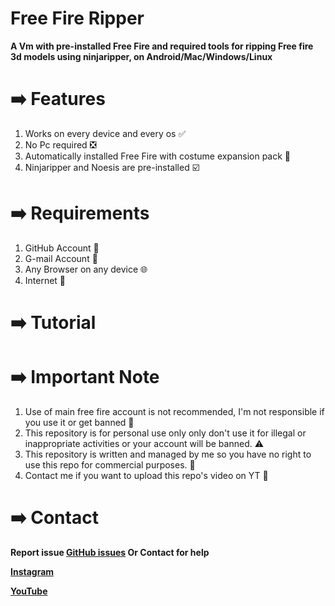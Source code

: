 # Free Fire Ripper
**A Vm with pre-installed Free Fire and required tools for ripping Free fire 3d models using ninjaripper, on Android/Mac/Windows/Linux**

# ➡️ Features
1. Works on every device and every os ✅
2. No Pc required ❎
3. Automatically installed Free Fire with costume expansion pack 🤩
4. Ninjaripper and Noesis are pre-installed ☑️

# ➡️ Requirements 
1. GitHub Account 🔑
2. G-mail Account 📧
3. Any Browser on any device 🌐
4. Internet 🛜

# ➡️ Tutorial


# ➡️ Important Note
1. Use of main free fire account is not recommended, I'm not responsible if you use it or get banned 🚫 
1. This repository is for personal use only only don't use it for illegal or inappropriate activities or your account will be banned. ⚠️
2. This repository is written and managed by me so you have no right to use this repo for commercial purposes. 👿
3. Contact me if you want to upload this repo's video on YT 📮

# ➡️ Contact

**Report issue [GitHub issues](https://github.com/inderxkang/Mixamo/issues)
Or Contact for help**

**[Instagram](https://www.instagram.com/inderx_kang)**

**[YouTube](https://youtube.com/@GW_KANG)**


